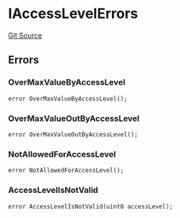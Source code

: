 # IAccessLevelErrors
[Git Source](https://github.com/thrackle-io/tron/blob/0ca0a263215b0baace3d8d12fd9706eb2a79accf/src/common/IErrors.sol)


## Errors
### OverMaxValueByAccessLevel

```solidity
error OverMaxValueByAccessLevel();
```

### OverMaxValueOutByAccessLevel

```solidity
error OverMaxValueOutByAccessLevel();
```

### NotAllowedForAccessLevel

```solidity
error NotAllowedForAccessLevel();
```

### AccessLevelIsNotValid

```solidity
error AccessLevelIsNotValid(uint8 accessLevel);
```

